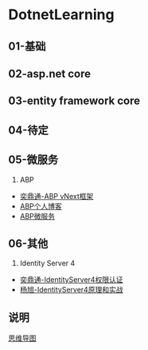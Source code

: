 # DotnetLearning

## 01-基础


## 02-asp.net core


## 03-entity framework core


## 04-待定


## 05-微服务
1. ABP
- [奕鼎通-ABP vNext框架](https://www.bilibili.com/video/BV1Xa4y1J7JY)
- [ABP个人博客](https://github.com/Meowv/Blog)
- [ABP微服务](https://www.cnblogs.com/william-xu/p/12047529.html)


## 06-其他
1. Identity Server 4
- [奕鼎通-IdentityServer4权限认证](https://www.bilibili.com/video/BV1Qa4y1n7bb)
- [杨旭-IdentityServer4原理和实战](https://www.bilibili.com/video/BV16b411k7yM)


## 说明
[思维导图](https://www.processon.com/view/link/600f7b86637689349039304a)
